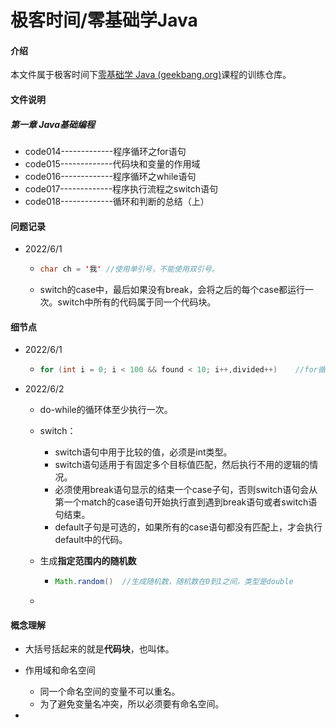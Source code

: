 # 极客时间/零基础学Java

#### 介绍
本文件属于极客时间下[零基础学 Java (geekbang.org)](https://time.geekbang.org/course/intro/100027801?tab=catalog)课程的训练仓库。

#### 文件说明

##### 第一章 Java基础编程

- code014-------------程序循环之for语句
- code015-------------代码块和变量的作用域
- code016-------------程序循环之while语句
- code017-------------程序执行流程之switch语句
- code018-------------循环和判断的总结（上）

#### 问题记录

- 2022/6/1

  - ```java
    char ch = '我' //使用单引号，不能使用双引号。
    ```

  - switch的case中，最后如果没有break，会将之后的每个case都运行一次。switch中所有的代码属于同一个代码块。

#### 细节点

- 2022/6/1

  - ```java
    for (int i = 0; i < 100 && found < 10; i++,divided++)    //for循环的集合写法，但并不推荐
    ```

- 2022/6/2 
  
  - do-while的循环体至少执行一次。
  
  - switch：
    - switch语句中用于比较的值，必须是int类型。
    - switch语句适用于有固定多个目标值匹配，然后执行不用的逻辑的情况。
    - 必须使用break语句显示的结束一个case子句，否则switch语句会从第一个match的case语句开始执行直到遇到break语句或者switch语句结束。
    - default子句是可选的，如果所有的case语句都没有匹配上，才会执行default中的代码。
    
  - 生成**指定范围内的随机数**
  
    - ```java
      Math.random()  //生成随机数，随机数在0到1之间，类型是double
      ```
  
  - 

#### 概念理解

- 大括号括起来的就是**代码块**，也叫体。
- 作用域和命名空间
  - 同一个命名空间的变量不可以重名。
  - 为了避免变量名冲突，所以必须要有命名空间。

- 